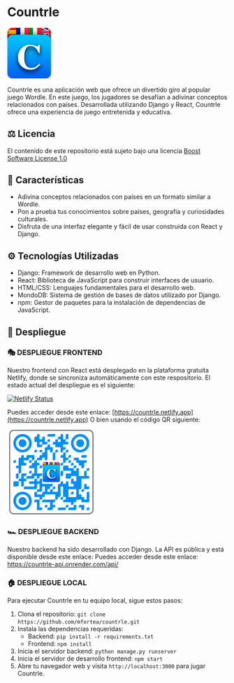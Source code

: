 # Countrle
<img src="./frontend/countrle/src/logo.png" alt="Logo de Countrle" width="100px">


Countrle es una aplicación web que ofrece un divertido giro al popular juego Wordle. En este juego, los jugadores se desafían a adivinar conceptos relacionados con países. Desarrollada utilizando Django y React, Countrle ofrece una experiencia de juego entretenida y educativa.

## ⚖️ Licencia 
El contenido de este repositorio está sujeto bajo una licencia [Boost Software License 1.0](LICENSE)

## 📝 Características 

- Adivina conceptos relacionados con países en un formato similar a Wordle.
- Pon a prueba tus conocimientos sobre países, geografía y curiosidades culturales.
- Disfruta de una interfaz elegante y fácil de usar construida con React y Django.

## ⚙️ Tecnologías Utilizadas 

- Django: Framework de desarrollo web en Python.
- React: Biblioteca de JavaScript para construir interfaces de usuario.
- HTML/CSS: Lenguajes fundamentales para el desarrollo web.
- MondoDB: Sistema de gestión de bases de datos utilizado por Django.
- npm: Gestor de paquetes para la instalación de dependencias de JavaScript.

## 🚀 Despliegue

### 🎭 DESPLIEGUE FRONTEND
Nuestro frontend con React está desplegado en la plataforma gratuita Netlify, donde se sincroniza automáticamente con este respositorio. El estado actual del despliegue es el siguiente:

[![Netlify Status](https://api.netlify.com/api/v1/badges/72abcae7-7cdf-4332-b314-048ef2b247ec/deploy-status)](https://app.netlify.com/sites/countrle/deploys)

Puedes acceder desde este enlace: [https://countrle.netlify.app](https://countrle.netlify.app) O bien usando el código QR siguiente:

<img src="./frontend/countrle/src/assets/QR_front.png" alt="QR Frontend" width="200px">


### 🏎️ DESPLIEGUE BACKEND
Nuestro backend ha sido desarrollado con Django. La API es pública y está disponible desde este enlace:
Puedes acceder desde este enlace: https://countrle-api.onrender.com/api/


### 🏠 DESPLIEGUE LOCAL

Para ejecutar Countrle en tu equipo local, sigue estos pasos:

1. Clona el repositorio: `git clone https://github.com/mfortea/countrle.git`
2. Instala las dependencias requeridas:
   - Backend: `pip install -r requirements.txt`
   - Frontend: `npm install`
3. Inicia el servidor backend: `python manage.py runserver`
4. Inicia el servidor de desarrollo frontend: `npm start`
5. Abre tu navegador web y visita `http://localhost:3000` para jugar Countrle.


